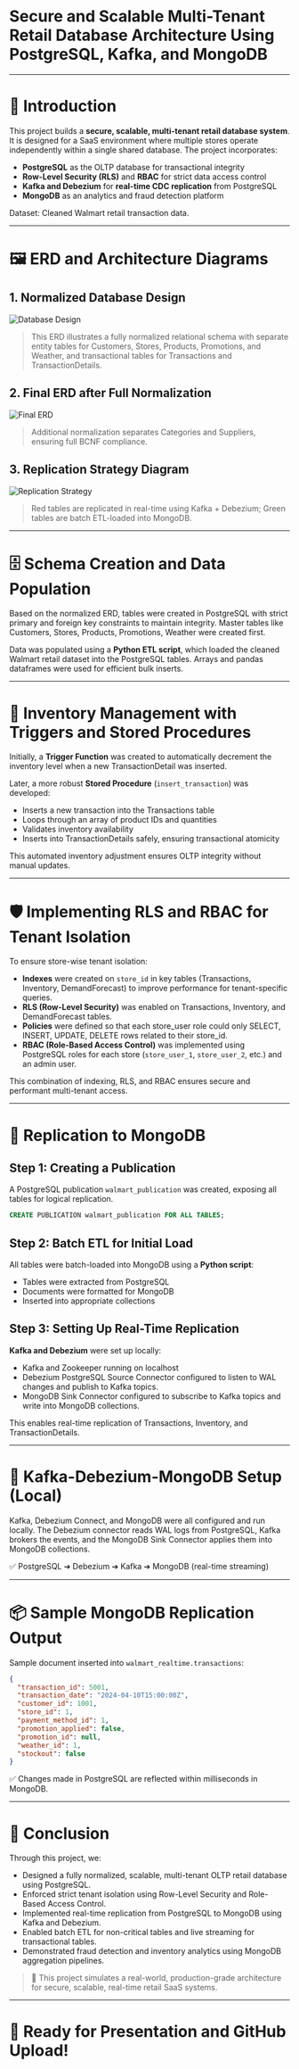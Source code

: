# Secure and Scalable Multi-Tenant Retail Database Architecture Using PostgreSQL, Kafka, and MongoDB

---

# 📖 Introduction

This project builds a **secure, scalable, multi-tenant retail database system**. It is designed for a SaaS environment where multiple stores operate independently within a single shared database. The project incorporates:
- **PostgreSQL** as the OLTP database for transactional integrity
- **Row-Level Security (RLS)** and **RBAC** for strict data access control
- **Kafka and Debezium** for **real-time CDC replication** from PostgreSQL
- **MongoDB** as an analytics and fraud detection platform

Dataset: Cleaned Walmart retail transaction data.

---

# 🖼️ ERD and Architecture Diagrams

## 1. Normalized Database Design

![Database Design](images/WalmartERD-Database%20Design.jpg)

> This ERD illustrates a fully normalized relational schema with separate entity tables for Customers, Stores, Products, Promotions, and Weather, and transactional tables for Transactions and TransactionDetails.

## 2. Final ERD after Full Normalization

![Final ERD](images/WalmartERD-Final.jpg)

> Additional normalization separates Categories and Suppliers, ensuring full BCNF compliance.

## 3. Replication Strategy Diagram

![Replication Strategy](images/WalmartERD-ReplicationStrategy.jpg)

> Red tables are replicated in real-time using Kafka + Debezium; Green tables are batch ETL-loaded into MongoDB.

---

# 🗄️ Schema Creation and Data Population

Based on the normalized ERD, tables were created in PostgreSQL with strict primary and foreign key constraints to maintain integrity. Master tables like Customers, Stores, Products, Promotions, Weather were created first.

Data was populated using a **Python ETL script**, which loaded the cleaned Walmart retail dataset into the PostgreSQL tables. Arrays and pandas dataframes were used for efficient bulk inserts.

---

# 🔄 Inventory Management with Triggers and Stored Procedures

Initially, a **Trigger Function** was created to automatically decrement the inventory level when a new TransactionDetail was inserted.

Later, a more robust **Stored Procedure** (`insert_transaction`) was developed:
- Inserts a new transaction into the Transactions table
- Loops through an array of product IDs and quantities
- Validates inventory availability
- Inserts into TransactionDetails safely, ensuring transactional atomicity

This automated inventory adjustment ensures OLTP integrity without manual updates.

---

# 🛡️ Implementing RLS and RBAC for Tenant Isolation

To ensure store-wise tenant isolation:

- **Indexes** were created on `store_id` in key tables (Transactions, Inventory, DemandForecast) to improve performance for tenant-specific queries.
- **RLS (Row-Level Security)** was enabled on Transactions, Inventory, and DemandForecast tables.
- **Policies** were defined so that each store_user role could only SELECT, INSERT, UPDATE, DELETE rows related to their store_id.
- **RBAC (Role-Based Access Control)** was implemented using PostgreSQL roles for each store (`store_user_1`, `store_user_2`, etc.) and an admin user.

This combination of indexing, RLS, and RBAC ensures secure and performant multi-tenant access.

---

# 🔗 Replication to MongoDB

## Step 1: Creating a Publication

A PostgreSQL publication `walmart_publication` was created, exposing all tables for logical replication.

```sql
CREATE PUBLICATION walmart_publication FOR ALL TABLES;
```

## Step 2: Batch ETL for Initial Load

All tables were batch-loaded into MongoDB using a **Python script**:
- Tables were extracted from PostgreSQL
- Documents were formatted for MongoDB
- Inserted into appropriate collections

## Step 3: Setting Up Real-Time Replication

**Kafka and Debezium** were set up locally:
- Kafka and Zookeeper running on localhost
- Debezium PostgreSQL Source Connector configured to listen to WAL changes and publish to Kafka topics.
- MongoDB Sink Connector configured to subscribe to Kafka topics and write into MongoDB collections.

This enables real-time replication of Transactions, Inventory, and TransactionDetails.

---

# 🐍 Kafka-Debezium-MongoDB Setup (Local)

Kafka, Debezium Connect, and MongoDB were all configured and run locally. The Debezium connector reads WAL logs from PostgreSQL, Kafka brokers the events, and the MongoDB Sink Connector applies them into MongoDB collections.

✅ PostgreSQL ➔ Debezium ➔ Kafka ➔ MongoDB (real-time streaming)

---

# 📦 Sample MongoDB Replication Output

Sample document inserted into `walmart_realtime.transactions`:

```json
{
  "transaction_id": 5001,
  "transaction_date": "2024-04-10T15:00:00Z",
  "customer_id": 1001,
  "store_id": 1,
  "payment_method_id": 1,
  "promotion_applied": false,
  "promotion_id": null,
  "weather_id": 1,
  "stockout": false
}
```

✅ Changes made in PostgreSQL are reflected within milliseconds in MongoDB.

---

# 📝 Conclusion

Through this project, we:
- Designed a fully normalized, scalable, multi-tenant OLTP retail database using PostgreSQL.
- Enforced strict tenant isolation using Row-Level Security and Role-Based Access Control.
- Implemented real-time replication from PostgreSQL to MongoDB using Kafka and Debezium.
- Enabled batch ETL for non-critical tables and live streaming for transactional tables.
- Demonstrated fraud detection and inventory analytics using MongoDB aggregation pipelines.

> 🎯 This project simulates a real-world, production-grade architecture for secure, scalable, real-time retail SaaS systems.

---

# 🚀 Ready for Presentation and GitHub Upload!
